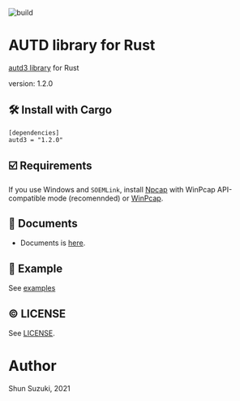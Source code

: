 ![build](https://github.com/shinolab/rust-autd/workflows/build/badge.svg)

# AUTD library for Rust

[autd3 library](https://github.com/shinolab/autd3-library-software) for Rust

version: 1.2.0

## :hammer_and_wrench: Install with Cargo

```
[dependencies]
autd3 = "1.2.0"
```

## :ballot_box_with_check: Requirements

If you use Windows and `SOEMLink`, install [Npcap](https://nmap.org/npcap/) with WinPcap API-compatible mode (recomennded) or [WinPcap](https://www.winpcap.org/).

## :green_book: Documents

* Documents is [here](https://docs.rs/autd3/1.0.0/autd3/).

## :beginner: Example

See [examples](./autd3-examples)

## :copyright: LICENSE

See [LICENSE](./LICENSE).

# Author

Shun Suzuki, 2021
